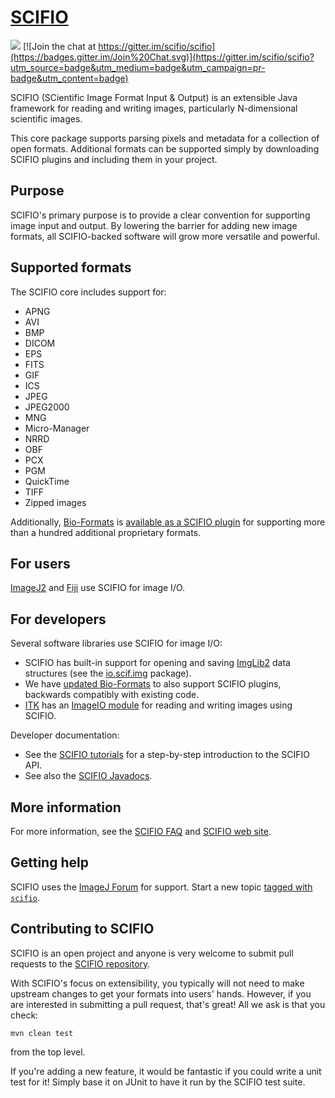 [SCIFIO](http://scif.io/)
======

[![](https://travis-ci.org/scifio/scifio.svg?branch=master)](https://travis-ci.org/scifio/scifio)
[![Join the chat at https://gitter.im/scifio/scifio](https://badges.gitter.im/Join%20Chat.svg)](https://gitter.im/scifio/scifio?utm_source=badge&utm_medium=badge&utm_campaign=pr-badge&utm_content=badge)

SCIFIO (SCientific Image Format Input & Output) is an extensible Java framework
for reading and writing images, particularly N-dimensional scientific images.

This core package supports parsing pixels and metadata for a collection of open
formats. Additional formats can be supported simply by downloading SCIFIO
plugins and including them in your project.


Purpose
-------

SCIFIO's primary purpose is to provide a clear convention for supporting image
input and output. By lowering the barrier for adding new image formats, all
SCIFIO-backed software will grow more versatile and powerful.


Supported formats
-----------------

The SCIFIO core includes support for:
* APNG
* AVI
* BMP
* DICOM
* EPS
* FITS
* GIF
* ICS
* JPEG
* JPEG2000
* MNG
* Micro-Manager
* NRRD
* OBF
* PCX
* PGM
* QuickTime
* TIFF
* Zipped images

Additionally,
[Bio-Formats](http://www.openmicroscopy.org/site/products/bio-formats) is
[available as a SCIFIO plugin](https://github.com/scifio/scifio-bf-compat) for
supporting more than a hundred additional proprietary formats.


For users
---------

[ImageJ2](https://github.com/imagej/imagej) and
[Fiji](https://github.com/fiji/fiji) use SCIFIO for image I/O.


For developers
--------------

Several software libraries use SCIFIO for image I/O:
* SCIFIO has built-in support for opening and saving
  [ImgLib2](https://github.com/imagej/imglib) data structures
  (see the [io.scif.img](src/main/java/io/scif/img) package).
* We have [updated Bio-Formats](https://github.com/scifio/bioformats) to
  also support SCIFIO plugins, backwards compatibly with existing code.
* [ITK](https://github.com/Kitware/ITK) has an
  [ImageIO module](https://github.com/scifio/scifio-imageio)
  for reading and writing images using SCIFIO.

Developer documentation:
* See the [SCIFIO tutorials](https://github.com/scifio/scifio-tutorials) for a
  step-by-step introduction to the SCIFIO API.
* See also the
  [SCIFIO Javadocs](https://javadoc.imagej.net/SCIFIO/).


More information
----------------

For more information, see the [SCIFIO FAQ](https://github.com/scifio/scifio/wiki/FAQ)
and [SCIFIO web site](http://scif.io/).


Getting help
------------

SCIFIO uses the [ImageJ Forum](http://forum.imagej.net/) for support. Start
a new topic [tagged with `scifio`](http://forum.imagej.net/tag/scifio).

Contributing to SCIFIO
----------------------

SCIFIO is an open project and anyone is very welcome to submit pull requests
to the [SCIFIO repository](https://github.com/scifio/scifio).

With SCIFIO's focus on extensibility, you typically will not need to make
upstream changes to get your formats into users' hands. However, if you are
interested in submitting a pull request, that's great!
All we ask is that you check:

    mvn clean test

from the top level.

If you're adding a new feature, it would be fantastic if you
could write a unit test for it! Simply base it on JUnit
to have it run by the SCIFIO test suite.
